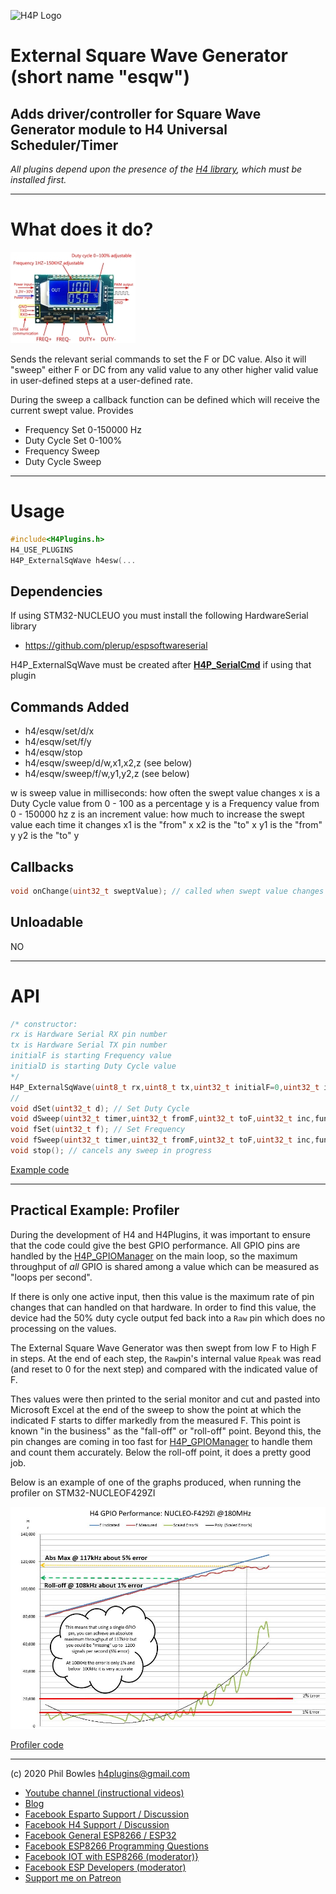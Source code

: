 ![H4P Logo](/assets/DriversLogo.jpg)

# External Square Wave Generator (short name "esqw")

## Adds driver/controller for Square Wave Generator module to H4 Universal Scheduler/Timer
*All plugins depend upon the presence of the [H4 library](https://github.com/philbowles/H4), which must be installed first.*

---

# What does it do?

![ESQW](../assets/sqwvhardware.jpg)

Sends the relevant serial commands to set the F or DC value. Also it will "sweep" either F or DC from any valid value to any other higher valid value in user-defined steps at a user-defined rate.

During the sweep a callback function can be defined which will receive the current swept value.
Provides

* Frequency Set 0-150000 Hz
* Duty Cycle Set 0-100%
* Frequency Sweep
* Duty Cycle Sweep

---

# Usage

```cpp
#include<H4Plugins.h>
H4_USE_PLUGINS
H4P_ExternalSqWave h4esw(...
```

## Dependencies

If using STM32-NUCLEUO you must install the following HardwareSerial library
* https://github.com/plerup/espsoftwareserial

H4P_ExternalSqWave must be created after [**H4P_SerialCmd**](h4sc.md) if using that plugin

## Commands Added

* h4/esqw/set/d/x
* h4/esqw/set/f/y
* h4/esqw/stop
* h4/esqw/sweep/d/w,x1,x2,z (see below)
* h4/esqw/sweep/f/w,y1,y2,z (see below)

w is sweep value in milliseconds: how often the swept value changes
x is a Duty Cycle value from 0 - 100 as a percentage
y is a Frequency value from 0 - 150000 hz
z is an increment value: how much to increase the swept value each time it changes
x1 is the "from" x
x2 is the "to" x
y1 is the "from" y
y2 is the "to" y

## Callbacks

```cpp
void onChange(uint32_t sweptValue); // called when swept value changes
```

## Unloadable

NO

---

# API

```cpp
/* constructor:
rx is Hardware Serial RX pin number
tx is Hardware Serial TX pin number
initialF is starting Frequency value
initialD is starting Duty Cycle value
*/
H4P_ExternalSqWave(uint8_t rx,uint8_t tx,uint32_t initialF=0,uint32_t initialD=0);
//
void dSet(uint32_t d); // Set Duty Cycle
void dSweep(uint32_t timer,uint32_t fromF,uint32_t toF,uint32_t inc,function<void(uint32_t)> onChange=[](uint32_t){});
void fSet(uint32_t f); // Set Frequency
void fSweep(uint32_t timer,uint32_t fromF,uint32_t toF,uint32_t inc,function<void(uint32_t)> onChange=[](uint32_t){});
void stop(); // cancels any sweep in progress
```

[Example code](../examples/H4ESW/H4P_ESWSimple/H4P_ESWSimple.ino)

---

## Practical Example: Profiler

During the development of H4 and H4Plugins, it was important to ensure that the code could give the best GPIO performance. All GPIO pins are handled by the [H4P_GPIOManager](h4gm.md) on the main loop, so the maximum throughput of *all* GPIO is shared among a value which can be measured as "loops per second".

If there is only one active input, then this value is the maximum rate of pin changes that can handled on that hardware. In order to find this value, the device had the 50% duty cycle output fed back into a `Raw` pin which does no processing on the values.

The External Square Wave Generator was then swept from low F to High F in steps. At the end of each step, the `Raw`pin's internal value `Rpeak` was read (and reset to 0 for the next step) and compared with the indicated value of F.

Thes values were then printed to the serial monitor and cut and pasted into Microsoft Excel at the end of the sweep to show the point at which the indicated F starts to differ markedly from the measured F. This point is known "in the business" as the "fall-off" or "roll-off" point. Beyond this, the pin changes are coming in too fast for [H4P_GPIOManager](h4gm.md) to handle them and count them accurately. Below the roll-off point, it does a pretty good job.

Below is an example of one of the graphs produced, when running the profiler on STM32-NUCLEOF429ZI

![PROFILER](../assets/profiler.jpg)

[Profiler code](../examples/H4ESW/H4P_ESWProfiler/H4P_ESWProfiler.ino)

---

(c) 2020 Phil Bowles h4plugins@gmail.com

* [Youtube channel (instructional videos)](https://www.youtube.com/channel/UCYi-Ko76_3p9hBUtleZRY6g)
* [Blog](https://8266iot.blogspot.com)
* [Facebook Esparto Support / Discussion](https://www.facebook.com/groups/esparto8266/)
* [Facebook H4  Support / Discussion](https://www.facebook.com/groups/444344099599131/)
* [Facebook General ESP8266 / ESP32](https://www.facebook.com/groups/2125820374390340/)
* [Facebook ESP8266 Programming Questions](https://www.facebook.com/groups/esp8266questions/)
* [Facebook IOT with ESP8266 (moderator)}](https://www.facebook.com/groups/1591467384241011/)
* [Facebook ESP Developers (moderator)](https://www.facebook.com/groups/ESP8266/)
* [Support me on Patreon](https://patreon.com/esparto)
